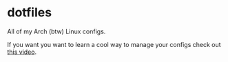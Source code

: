 # dotfiles

All of my Arch (btw) Linux configs.

If you want you want to learn a cool way to manage your configs
check out [this video](https://www.youtube.com/watch?v=y6XCebnB9gs).
